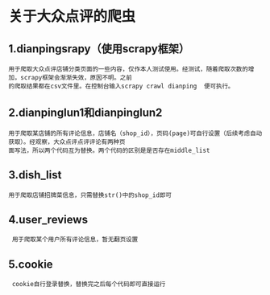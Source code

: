 # 关于大众点评的爬虫

## 1.dianpingsrapy（使用scrapy框架）
    用于爬取大众点评店铺分类页面的一些内容，仅作本人测试使用。经测试，随着爬取次数的增加，scrapy框架会渐渐失效，原因不明。之前
    的爬取结果都在csv文件里。在控制台输入scrapy crawl dianping  便可执行。
## 2.dianpinglun1和dianpinglun2
    用于爬取某店铺的所有评论信息，店铺名（shop_id），页码(page)可自行设置（后续考虑自动获取）。经观察，大众点评点评评论有两种页
    面写法，所以两个代码互为替换。两个代码的区别是是否存在middle_list
## 3.dish_list
    用于爬取店铺招牌菜信息，只需替换str()中的shop_id即可
## 4.user_reviews
     用于爬取某个用户所有评论信息，暂无翻页设置
## 5.cookie
     cookie自行登录替换，替换完之后每个代码即可直接运行
   
  


